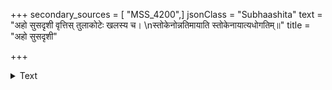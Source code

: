 +++
secondary_sources = [ "MSS_4200",]
jsonClass = "Subhaashita"
text = "अहो सुसदृशी वृत्तिस् तुलाकोटेः खलस्य च।  \nस्तोकेनोन्नतिमायाति स्तोकेनायात्यधोगतिम्॥"
title = "अहो सुसदृशी"

+++

<details><summary>Text</summary>

अहो सुसदृशी वृत्तिस् तुलाकोटेः खलस्य च।  
स्तोकेनोन्नतिमायाति स्तोकेनायात्यधोगतिम्॥
</details>
